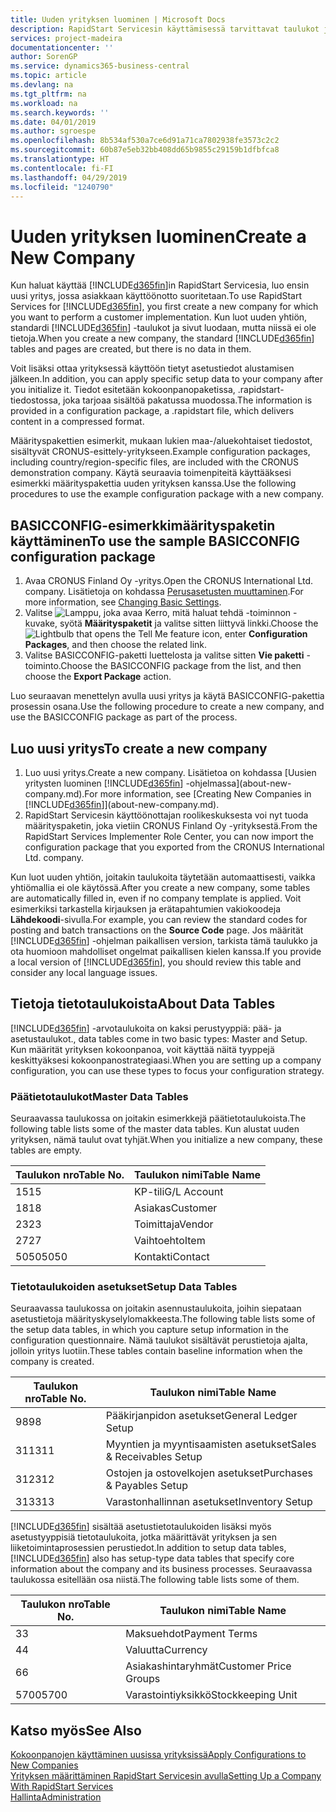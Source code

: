 ```yaml
---
title: Uuden yrityksen luominen | Microsoft Docs
description: RapidStart Servicesin käyttämisessä tarvittavat taulukot ja sivut luodaan, mutta niissä ei ole tietoja.
services: project-madeira
documentationcenter: ''
author: SorenGP
ms.service: dynamics365-business-central
ms.topic: article
ms.devlang: na
ms.tgt_pltfrm: na
ms.workload: na
ms.search.keywords: ''
ms.date: 04/01/2019
ms.author: sgroespe
ms.openlocfilehash: 8b534af530a7ce6d91a71ca7802938fe3573c2c2
ms.sourcegitcommit: 60b87e5eb32bb408dd65b9855c29159b1dfbfca8
ms.translationtype: HT
ms.contentlocale: fi-FI
ms.lasthandoff: 04/29/2019
ms.locfileid: "1240790"
---
```

# <a name="create-a-new-company"></a><span data-ttu-id="0959c-103">Uuden yrityksen luominen</span><span class="sxs-lookup"><span data-stu-id="0959c-103">Create a New Company</span></span>
<span data-ttu-id="0959c-104">Kun haluat käyttää [!INCLUDE[d365fin](includes/d365fin_md.md)]in RapidStart Servicesia, luo ensin uusi yritys, jossa asiakkaan käyttöönotto suoritetaan.</span><span class="sxs-lookup"><span data-stu-id="0959c-104">To use RapidStart Services for [!INCLUDE[d365fin](includes/d365fin_md.md)], you first create a new company for which you want to perform a customer implementation.</span></span> <span data-ttu-id="0959c-105">Kun luot uuden yhtiön, standardi [!INCLUDE[d365fin](includes/d365fin_md.md)] -taulukot ja sivut luodaan, mutta niissä ei ole tietoja.</span><span class="sxs-lookup"><span data-stu-id="0959c-105">When you create a new company, the standard [!INCLUDE[d365fin](includes/d365fin_md.md)] tables and pages are created, but there is no data in them.</span></span>

<span data-ttu-id="0959c-106">Voit lisäksi ottaa yrityksessä käyttöön tietyt asetustiedot alustamisen jälkeen.</span><span class="sxs-lookup"><span data-stu-id="0959c-106">In addition, you can apply specific setup data to your company after you initialize it.</span></span> <span data-ttu-id="0959c-107">Tiedot esitetään kokoonpanopaketissa, .rapidstart-tiedostossa, joka tarjoaa sisältöä pakatussa muodossa.</span><span class="sxs-lookup"><span data-stu-id="0959c-107">The information is provided in a configuration package, a .rapidstart file, which delivers content in a compressed format.</span></span>  

<span data-ttu-id="0959c-108">Määrityspakettien esimerkit, mukaan lukien maa-/aluekohtaiset tiedostot, sisältyvät CRONUS-esittely-yritykseen.</span><span class="sxs-lookup"><span data-stu-id="0959c-108">Example configuration packages, including country/region-specific files, are included with the CRONUS demonstration company.</span></span> <span data-ttu-id="0959c-109">Käytä seuraavia toimenpiteitä käyttääksesi esimerkki määrityspakettia uuden yrityksen kanssa.</span><span class="sxs-lookup"><span data-stu-id="0959c-109">Use the following procedures to use the example configuration package with a new company.</span></span>  

## <a name="to-use-the-sample-basicconfig-configuration-package"></a><span data-ttu-id="0959c-110">BASICCONFIG-esimerkkimäärityspaketin käyttäminen</span><span class="sxs-lookup"><span data-stu-id="0959c-110">To use the sample BASICCONFIG configuration package</span></span>  
1. <span data-ttu-id="0959c-111">Avaa CRONUS Finland Oy -yritys.</span><span class="sxs-lookup"><span data-stu-id="0959c-111">Open the CRONUS International Ltd. company.</span></span> <span data-ttu-id="0959c-112">Lisätietoja on kohdassa [Perusasetusten muuttaminen](ui-change-basic-settings.md).</span><span class="sxs-lookup"><span data-stu-id="0959c-112">For more information, see [Changing Basic Settings](ui-change-basic-settings.md).</span></span>
2. <span data-ttu-id="0959c-113">Valitse ![Lamppu, joka avaa Kerro, mitä haluat tehdä -toiminnon](media/ui-search/search_small.png "Kerro, mitä haluat tehdä") -kuvake, syötä **Määrityspaketit** ja valitse sitten liittyvä linkki.</span><span class="sxs-lookup"><span data-stu-id="0959c-113">Choose the ![Lightbulb that opens the Tell Me feature](media/ui-search/search_small.png "Tell me what you want to do") icon, enter **Configuration Packages**, and then choose the related link.</span></span>  
3. <span data-ttu-id="0959c-114">Valitse BASICCONFIG-paketti luettelosta ja valitse sitten **Vie paketti** -toiminto.</span><span class="sxs-lookup"><span data-stu-id="0959c-114">Choose the BASICCONFIG package from the list, and then choose the **Export Package** action.</span></span>  

<span data-ttu-id="0959c-115">Luo seuraavan menettelyn avulla uusi yritys ja käytä BASICCONFIG-pakettia prosessin osana.</span><span class="sxs-lookup"><span data-stu-id="0959c-115">Use the following procedure to create a new company, and use the BASICCONFIG package as part of the process.</span></span>  

## <a name="to-create-a-new-company"></a><span data-ttu-id="0959c-116">Luo uusi yritys</span><span class="sxs-lookup"><span data-stu-id="0959c-116">To create a new company</span></span>  
1. <span data-ttu-id="0959c-117">Luo uusi yritys.</span><span class="sxs-lookup"><span data-stu-id="0959c-117">Create a new company.</span></span> <span data-ttu-id="0959c-118">Lisätietoa on kohdassa [Uusien yritysten luominen [!INCLUDE[d365fin](includes/d365fin_md.md)] -ohjelmassa](about-new-company.md).</span><span class="sxs-lookup"><span data-stu-id="0959c-118">For more information, see [Creating New Companies in [!INCLUDE[d365fin](includes/d365fin_md.md)]](about-new-company.md).</span></span>
2. <span data-ttu-id="0959c-119">RapidStart Servicesin käyttöönottajan roolikeskuksesta voi nyt tuoda määrityspaketin, joka vietiin CRONUS Finland Oy -yrityksestä.</span><span class="sxs-lookup"><span data-stu-id="0959c-119">From the RapidStart Services Implementer Role Center, you can now import the configuration package that you exported from the CRONUS International Ltd. company.</span></span>

<span data-ttu-id="0959c-120">Kun luot uuden yhtiön, joitakin taulukoita täytetään automaattisesti, vaikka yhtiömallia ei ole käytössä.</span><span class="sxs-lookup"><span data-stu-id="0959c-120">After you create a new company, some tables are automatically filled in, even if no company template is applied.</span></span> <span data-ttu-id="0959c-121">Voit esimerkiksi tarkastella kirjauksen ja erätapahtumien vakiokoodeja **Lähdekoodi**-sivulla.</span><span class="sxs-lookup"><span data-stu-id="0959c-121">For example, you can review the standard codes for posting and batch transactions on the **Source Code** page.</span></span> <span data-ttu-id="0959c-122">Jos määrität [!INCLUDE[d365fin](includes/d365fin_md.md)] -ohjelman paikallisen version, tarkista tämä taulukko ja ota huomioon mahdolliset ongelmat paikallisen kielen kanssa.</span><span class="sxs-lookup"><span data-stu-id="0959c-122">If you provide a local version of [!INCLUDE[d365fin](includes/d365fin_md.md)], you should review this table and consider any local language issues.</span></span>

## <a name="about-data-tables"></a><span data-ttu-id="0959c-123">Tietoja tietotaulukoista</span><span class="sxs-lookup"><span data-stu-id="0959c-123">About Data Tables</span></span>
[!INCLUDE[d365fin](includes/d365fin_md.md)] <span data-ttu-id="0959c-124">-arvotaulukoita on kaksi perustyyppiä: pää- ja asetustaulukot.</span><span class="sxs-lookup"><span data-stu-id="0959c-124">, data tables come in two basic types: Master and Setup.</span></span> <span data-ttu-id="0959c-125">Kun määrität yrityksen kokoonpanoa, voit käyttää näitä tyyppejä keskittyäksesi kokoonpanostrategiaasi.</span><span class="sxs-lookup"><span data-stu-id="0959c-125">When you are setting up a company configuration, you can use these types to focus your configuration strategy.</span></span>  

### <a name="master-data-tables"></a><span data-ttu-id="0959c-126">Päätietotaulukot</span><span class="sxs-lookup"><span data-stu-id="0959c-126">Master Data Tables</span></span>  
<span data-ttu-id="0959c-127">Seuraavassa taulukossa on joitakin esimerkkejä päätietotaulukoista.</span><span class="sxs-lookup"><span data-stu-id="0959c-127">The following table lists some of the master data tables.</span></span> <span data-ttu-id="0959c-128">Kun alustat uuden yrityksen, nämä taulut ovat tyhjät.</span><span class="sxs-lookup"><span data-stu-id="0959c-128">When you initialize a new company, these tables are empty.</span></span>  

|<span data-ttu-id="0959c-129">Taulukon nro</span><span class="sxs-lookup"><span data-stu-id="0959c-129">Table No.</span></span>|<span data-ttu-id="0959c-130">Taulukon nimi</span><span class="sxs-lookup"><span data-stu-id="0959c-130">Table Name</span></span>|  
|-------------------|--------------------|  
|<span data-ttu-id="0959c-131">15</span><span class="sxs-lookup"><span data-stu-id="0959c-131">15</span></span>|<span data-ttu-id="0959c-132">KP-tili</span><span class="sxs-lookup"><span data-stu-id="0959c-132">G/L Account</span></span>|  
|<span data-ttu-id="0959c-133">18</span><span class="sxs-lookup"><span data-stu-id="0959c-133">18</span></span>|<span data-ttu-id="0959c-134">Asiakas</span><span class="sxs-lookup"><span data-stu-id="0959c-134">Customer</span></span>|  
|<span data-ttu-id="0959c-135">23</span><span class="sxs-lookup"><span data-stu-id="0959c-135">23</span></span>|<span data-ttu-id="0959c-136">Toimittaja</span><span class="sxs-lookup"><span data-stu-id="0959c-136">Vendor</span></span>|  
|<span data-ttu-id="0959c-137">27</span><span class="sxs-lookup"><span data-stu-id="0959c-137">27</span></span>|<span data-ttu-id="0959c-138">Vaihtoehto</span><span class="sxs-lookup"><span data-stu-id="0959c-138">Item</span></span>|  
|<span data-ttu-id="0959c-139">5050</span><span class="sxs-lookup"><span data-stu-id="0959c-139">5050</span></span>|<span data-ttu-id="0959c-140">Kontakti</span><span class="sxs-lookup"><span data-stu-id="0959c-140">Contact</span></span>|  

### <a name="setup-data-tables"></a><span data-ttu-id="0959c-141">Tietotaulukoiden asetukset</span><span class="sxs-lookup"><span data-stu-id="0959c-141">Setup Data Tables</span></span>  
<span data-ttu-id="0959c-142">Seuraavassa taulukossa on joitakin asennustaulukoita, joihin siepataan asetustietoja määrityskyselylomakkeesta.</span><span class="sxs-lookup"><span data-stu-id="0959c-142">The following table lists some of the setup data tables, in which you capture setup information in the configuration questionnaire.</span></span> <span data-ttu-id="0959c-143">Nämä taulukot sisältävät perustietoja ajalta, jolloin yritys luotiin.</span><span class="sxs-lookup"><span data-stu-id="0959c-143">These tables contain baseline information when the company is created.</span></span>  

|<span data-ttu-id="0959c-144">Taulukon nro</span><span class="sxs-lookup"><span data-stu-id="0959c-144">Table No.</span></span>|<span data-ttu-id="0959c-145">Taulukon nimi</span><span class="sxs-lookup"><span data-stu-id="0959c-145">Table Name</span></span>|  
|-------------------|--------------------|  
|<span data-ttu-id="0959c-146">98</span><span class="sxs-lookup"><span data-stu-id="0959c-146">98</span></span>|<span data-ttu-id="0959c-147">Pääkirjanpidon asetukset</span><span class="sxs-lookup"><span data-stu-id="0959c-147">General Ledger Setup</span></span>|  
|<span data-ttu-id="0959c-148">311</span><span class="sxs-lookup"><span data-stu-id="0959c-148">311</span></span>|<span data-ttu-id="0959c-149">Myyntien ja myyntisaamisten asetukset</span><span class="sxs-lookup"><span data-stu-id="0959c-149">Sales & Receivables Setup</span></span>|  
|<span data-ttu-id="0959c-150">312</span><span class="sxs-lookup"><span data-stu-id="0959c-150">312</span></span>|<span data-ttu-id="0959c-151">Ostojen ja ostovelkojen asetukset</span><span class="sxs-lookup"><span data-stu-id="0959c-151">Purchases & Payables Setup</span></span>|  
|<span data-ttu-id="0959c-152">313</span><span class="sxs-lookup"><span data-stu-id="0959c-152">313</span></span>|<span data-ttu-id="0959c-153">Varastonhallinnan asetukset</span><span class="sxs-lookup"><span data-stu-id="0959c-153">Inventory Setup</span></span>|  

<span data-ttu-id="0959c-154">[!INCLUDE[d365fin](includes/d365fin_md.md)] sisältää asetustietotaulukoiden lisäksi myös asetustyyppisiä tietotaulukoita, jotka määrittävät yrityksen ja sen liiketoimintaprosessien perustiedot.</span><span class="sxs-lookup"><span data-stu-id="0959c-154">In addition to setup data tables, [!INCLUDE[d365fin](includes/d365fin_md.md)] also has setup-type data tables that specify core information about the company and its business processes.</span></span> <span data-ttu-id="0959c-155">Seuraavassa taulukossa esitellään osa niistä.</span><span class="sxs-lookup"><span data-stu-id="0959c-155">The following table lists some of them.</span></span>  

|<span data-ttu-id="0959c-156">Taulukon nro</span><span class="sxs-lookup"><span data-stu-id="0959c-156">Table No.</span></span>|<span data-ttu-id="0959c-157">Taulukon nimi</span><span class="sxs-lookup"><span data-stu-id="0959c-157">Table Name</span></span>|  
|-------------------|--------------------|  
|<span data-ttu-id="0959c-158">3</span><span class="sxs-lookup"><span data-stu-id="0959c-158">3</span></span>|<span data-ttu-id="0959c-159">Maksuehdot</span><span class="sxs-lookup"><span data-stu-id="0959c-159">Payment Terms</span></span>|  
|<span data-ttu-id="0959c-160">4</span><span class="sxs-lookup"><span data-stu-id="0959c-160">4</span></span>|<span data-ttu-id="0959c-161">Valuutta</span><span class="sxs-lookup"><span data-stu-id="0959c-161">Currency</span></span>|  
|<span data-ttu-id="0959c-162">6</span><span class="sxs-lookup"><span data-stu-id="0959c-162">6</span></span>|<span data-ttu-id="0959c-163">Asiakashintaryhmät</span><span class="sxs-lookup"><span data-stu-id="0959c-163">Customer Price Groups</span></span>|  
|<span data-ttu-id="0959c-164">5700</span><span class="sxs-lookup"><span data-stu-id="0959c-164">5700</span></span>|<span data-ttu-id="0959c-165">Varastointiyksikkö</span><span class="sxs-lookup"><span data-stu-id="0959c-165">Stockkeeping Unit</span></span>|

  

## <a name="see-also"></a><span data-ttu-id="0959c-166">Katso myös</span><span class="sxs-lookup"><span data-stu-id="0959c-166">See Also</span></span>  
[<span data-ttu-id="0959c-167">Kokoonpanojen käyttäminen uusissa yrityksissä</span><span class="sxs-lookup"><span data-stu-id="0959c-167">Apply Configurations to New Companies</span></span>](admin-apply-configuration-to-new-companies.md)  
[<span data-ttu-id="0959c-168">Yrityksen määrittäminen RapidStart Servicesin avulla</span><span class="sxs-lookup"><span data-stu-id="0959c-168">Setting Up a Company With RapidStart Services</span></span>](admin-set-up-a-company-with-rapidstart.md)  
[<span data-ttu-id="0959c-169">Hallinta</span><span class="sxs-lookup"><span data-stu-id="0959c-169">Administration</span></span>](admin-setup-and-administration.md)
